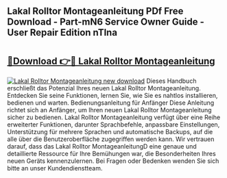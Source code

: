 ## Lakal Rolltor Montageanleitung PDf Free Download - Part-mN6 Service Owner Guide - User Repair Edition nTlna

# <h2><a href="http://df76f3l.blite.top/?on=Lakal+Rolltor+Montageanleitung">🔗Download 👉🔴 Lakal Rolltor Montageanleitung</a></h2>

[![Lakal Rolltor Montageanleitung new download](https://i.imgur.com/lujVjoI.png)](http://df76f3l.blite.top/?on=Lakal+Rolltor+Montageanleitung)
Dieses Handbuch erschließt das Potenzial Ihres neuen Lakal Rolltor Montageanleitung. Entdecken Sie seine Funktionen, lernen Sie, wie Sie es nahtlos installieren, bedienen und warten. Bedienungsanleitung für Anfänger Diese Anleitung richtet sich an Anfänger, um Ihren neuen Lakal Rolltor Montageanleitung sicher zu bedienen. Lakal Rolltor Montageanleitung verfügt über eine Reihe erweiterter Funktionen, darunter Sprachbefehle, anpassbare Einstellungen, Unterstützung für mehrere Sprachen und automatische Backups, auf die alle über die Benutzeroberfläche zugegriffen werden kann. Wir vertrauen darauf, dass das Lakal Rolltor MontageanleitungD eine genaue und detaillierte Ressource für Ihre Bemühungen war, die Besonderheiten Ihres neuen Geräts kennenzulernen. Bei Fragen oder Bedenken wenden Sie sich bitte an unser Kundendienstteam.
